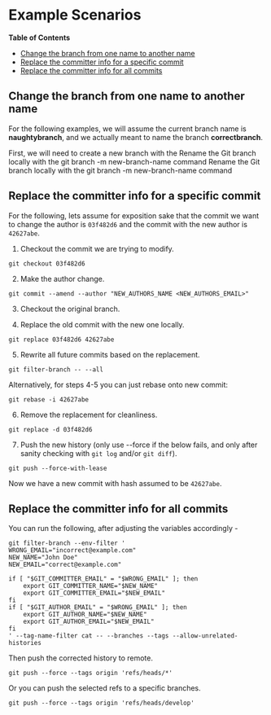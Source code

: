 # Example Scenarios

**Table of Contents**

- [Change the branch from one name to another name](#change-the-branch-from-one-name-to-another-name)
- [Replace the committer info for a specific commit](#replace-the-committer-info-for-a-specific-commit)
- [Replace the committer info for all commits](#replace-the-committer-info-for-all-commits)

## Change the branch from one name to another name

For the following examples, we will assume the current branch name is **naughtybranch**, and we actually meant to name the branch **correctbranch**.

First, we will need to create a new branch with the 
Rename the Git branch locally with the git branch -m new-branch-name command
Rename the Git branch locally with the git branch -m new-branch-name command


## Replace the committer info for a specific commit

For the following, lets assume for exposition sake that the commit we want to change the author is `03f482d6` and the commit with the new author is `42627abe`.

1. Checkout the commit we are trying to modify.
```
git checkout 03f482d6
```

2. Make the author change.
```
git commit --amend --author "NEW_AUTHORS_NAME <NEW_AUTHORS_EMAIL>"
```

3. Checkout the original branch.

4. Replace the old commit with the new one locally.
```
git replace 03f482d6 42627abe
```

5. Rewrite all future commits based on the replacement.
```
git filter-branch -- --all
```

Alternatively, for steps 4-5 you can just rebase onto new commit:
```
git rebase -i 42627abe
```

6. Remove the replacement for cleanliness.
```
git replace -d 03f482d6
```

7. Push the new history (only use --force if the below fails, and only after sanity checking with `git log` and/or `git diff`).
```
git push --force-with-lease
```

Now we have a new commit with hash assumed to be `42627abe`.


## Replace the committer info for all commits

You can run the following, after adjusting the variables accordingly -
```
git filter-branch --env-filter '
WRONG_EMAIL="incorrect@example.com"
NEW_NAME="John Doe"
NEW_EMAIL="correct@example.com"

if [ "$GIT_COMMITTER_EMAIL" = "$WRONG_EMAIL" ]; then
	export GIT_COMMITTER_NAME="$NEW_NAME"
	export GIT_COMMITTER_EMAIL="$NEW_EMAIL"
fi
if [ "$GIT_AUTHOR_EMAIL" = "$WRONG_EMAIL" ]; then
    export GIT_AUTHOR_NAME="$NEW_NAME"
    export GIT_AUTHOR_EMAIL="$NEW_EMAIL"
fi
' --tag-name-filter cat -- --branches --tags --allow-unrelated-histories
```

Then push the corrected history to remote.
```
git push --force --tags origin 'refs/heads/*'
```

Or you can push the selected refs to a specific branches.
```
git push --force --tags origin 'refs/heads/develop'
```